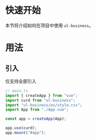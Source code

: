 # 快速开始

本节将介绍如何在项目中使用 `ul-business`。

# 用法

## 引入

仅支持全部引入

```ts
// main.ts
import { createApp } from "vue";
import curd from "ul-business";
import "ul-business/es/style.css";
import App from "./App.vue";

const app = createApp(App);

app.use(curd);
app.mount("#app");
```
